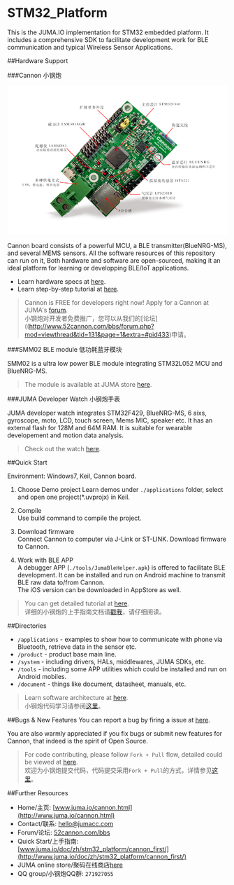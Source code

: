 # STM32_Platform

This is the JUMA.IO implementation for STM32 embedded platform. It includes a comprehensive SDK to facilitate development work for BLE communication and typical Wireless Sensor Applications.

##Hardware Support


###Cannon 小钢炮

![](./documents/cannon_v2/cannon_front.png)

Cannon board consists of a powerful MCU, a BLE transmitter(BlueNRG-MS), and several MEMS sensors. All the software resources of this repository can run on it, Both hardware and software are open-sourced, making it an ideal platform for learning or developping BLE/IoT applications.

* Learn hardware specs at [here](http://www.juma.io/platform/cannon.html).
* Learn step-by-step tutorial at [here](http://www.juma.io/doc/zh/stm32_platform/cannon_first/).

> Cannon is FREE for developers right now! Apply for a Cannon at JUMA's [forum](http://www.52cannon.com/bbs/forum.php?mod=viewthread&tid=131&page=1&extra=#pid433).  
> 小钢炮对开发者免费推广，您可以从我们的[论坛]((http://www.52cannon.com/bbs/forum.php?mod=viewthread&tid=131&page=1&extra=#pid433)申请。

###SMM02 BLE module 低功耗蓝牙模块

SMM02 is a ultra low power BLE module integrating STM32L052 MCU and BlueNRG-MS. 

> The module is available at JUMA store [here](https://item.taobao.com/item.htm?spm=a1z10.5-c.w4002-11176521396.38.Wcwon6&id=531299933708).

###JUMA Developer Watch 小钢炮手表

JUMA developer watch integrates STM32F429, BlueNRG-MS, 6 aixs, gyroscope, moto, LCD, touch screen, Mems MIC, speaker etc. It has an external flash for 128M and 64M RAM. It is suitable for wearable developement and motion data analysis.

> Check out the watch [here](https://item.taobao.com/item.htm?spm=a1z10.5-c.w4002-11176521396.29.9s3TVH&id=531660250386).



##Quick Start

Environment: Windows7, Keil, Cannon board.

1. Choose Demo project
Learn demos under `./applications` folder, select and open one project(*.uvprojx) in Keil.

2. Compile   
Use build command to compile the project.

3. Download firmware  
Connect Cannon to computer via J-Link or ST-LINK. Download firmware to Cannon.

4. Work with BLE APP  
A debugger APP (`./tools/JumaBleHelper.apk`) is offered to facilitate BLE development. It can be installed and run on Android machine to transmit BLE raw data to/from Cannon.  
The iOS version can be downloaded in AppStore as well.

> You can get detailed tutorial at [here](http://www.juma.io/doc/zh/stm32_platform/cannon_first/).    
> 详细的小钢炮的上手指南文档请[戳我](http://www.juma.io/doc/zh/stm32_platform/cannon_first/)，请仔细阅读。



##Directories
* `/applications` - examples to show how to communicate with phone via Bluetooth, retrieve data in the sensor etc. 
* `/product` - product base main line.
* `/system` - including drivers, HALs, middlewares, JUMA SDKs, etc.
* `/tools` - including some APP utilities which could be installed and run on Android mobiles. 
* `/document` - things like document, datasheet, manuals, etc.

> Learn software architecture at [here](http://www.juma.io/doc/zh/stm32_platform/cannon_software/).  
> 小钢炮代码学习请参阅[这里](http://www.juma.io/doc/zh/stm32_platform/cannon_software/)。

##Bugs & New Features
You can report a bug by firing a issue at [here](https://github.com/JUMA-IO/STM32_Platform/issues).   

You are also warmly appreciated if you fix bugs or submit new features for Cannon, that indeed is the spirit of Open Source.

> For code contributing, please follow `Fork + Pull` flow, detailed could be viewed at [here](http://www.juma.io/doc/zh/stm32_platform/cannon_software/#_5).  
> 欢迎为小钢炮提交代码，代码提交采用`Fork + Pull`的方式，详情参见[这里](http://www.juma.io/doc/zh/stm32_platform/cannon_software/#_5)。



##Further Resources
* Home/主页: [www.juma.io/cannon.html](http://www.juma.io/cannon.html)
* Contact/联系: [hello@jumacc.com](hello@jumacc.com)
* Forum/论坛: [52cannon.com/bbs](http://52cannon.com/bbs)
* Quick Start/上手指南: [www.juma.io/doc/zh/stm32_platform/cannon_first/](http://www.juma.io/doc/zh/stm32_platform/cannon_first/)
* JUMA online store/聚码在线商店[here](https://shop123943370.taobao.com/)
* QQ group/小钢炮QQ群: `271927055`

